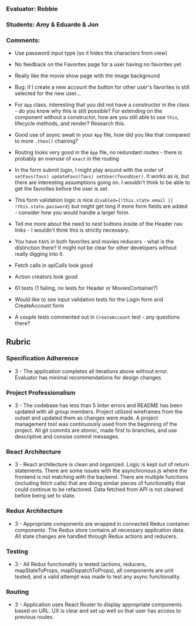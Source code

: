 ### Evaluator: Robbie
### Students: Amy & Eduardo & Jon
### Comments:

* Use password input type (so it hides the characters from view)
* No feedback on the Favorites page for a user having no favorites yet
* Really like the movie show page with the image background
* Bug: if I create a new account the button for other user's favorites is still selected for the new user...

* For `App` class, interesting that you did not have a constructor in the class - do you know why this is still possible? For extending on the component without a constructor, how are you still able to use `this`, lifecycle methods, and render? Research this.
* Good use of async await in your `App` file, how did you like that compared to more `.then()` chaining?
* Routing looks very good in the `App` file, no redundant routes - there is probably an _overuse_ of `exact` in the routing
* In the form submit login, I might play around with the order of `setFavs(favs) updateFavs(favs) setUser(foundUser)`. It works as is, but there are interesting assumptions going on. I wouldn't think to be able to get the favorites before the user is set.
* This form validation logic is nice `disabled={!this.state.email || !this.state.password}` but might get long if more form fields are added - consider how you would handle a larger form.
* Tell me more about the need to nest buttons inside of the Header nav links - I wouldn't think this is strictly necessary.
* You have `FAVS` in both favorites and movies reducers - what is the distinction there? It might not be clear for other developers without really digging into it.
* Fetch calls in apiCalls look good
* Action creators look good

* 61 tests (1 failing, no tests for Header or MoviesContainer?)
* Would like to see input validation tests for the Login form and CreateAccount form
* A couple tests commented out in `CreateAccount` test - any questions there?

## Rubric 

### Specification Adherence

* 3 - The application completes all iterations above without error. Evaluator has minimal recommendations for design changes.

### Project Professionalism

* 3 - The codebase has less than 5 linter errors and README has been updated with all group members. Project utilized wireframes from the outset and updated them as changes were made. A project management tool was continuously used from the beginning of the project.  All git commits are atomic, made first to branches, and use descriptive and consise commit messages. 

### React Architecture

* 3 - React architecture is clean and organized.  Logic is kept out of return statements.  There are some issues with the asynchronous js where the frontend is not matching with the backend.  There are multiple functions (including fetch calls) that are doing similar pieces of functionality that could continue to be refactored. Data fetched from API is not cleaned before being set to state.

### Redux Architecture

* 3 - Appropriate components are wrapped in connected Redux container components. The Redux store contains all necessary application data. All state changes are handled through Redux actions and reducers.

### Testing

* 3 - All Redux functionality is tested (actions, reducers, mapStateToProps, mapDispatchToProps), all components are unit tested, and a valid attempt was made to test any async functionality.

### Routing

* 3 - Application uses React Router to display appropriate components based on URL.  UX is clear and set up well so that user has access to previous routes.
